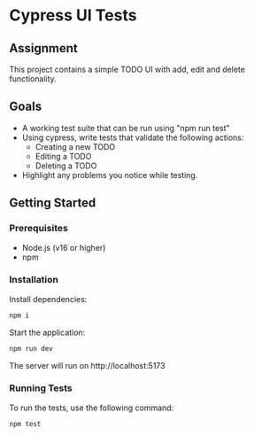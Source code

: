 # Cypress UI Tests

## Assignment

This project contains a simple TODO UI with add, edit and delete functionality.

## Goals

* A working test suite that can be run using "npm run test"
* Using cypress, write tests that validate the following actions:
    * Creating a new TODO
    * Editing a TODO
    * Deleting a TODO
* Highlight any problems you notice while testing.

## Getting Started

### Prerequisites

- Node.js (v16 or higher)
- npm

### Installation

Install dependencies:
   ```bash
   npm i
   ```
Start the application:
   ```bash
   npm run dev
   ```
The server will run on http://localhost:5173

### Running Tests
To run the tests, use the following command:

```bash
npm test
```

